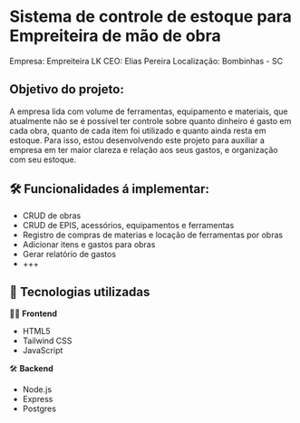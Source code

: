 # Sistema de controle de estoque para Empreiteira de mão de obra

Empresa: Empreiteira LK
CEO: Elias Pereira
Localização: Bombinhas - SC

## Objetivo do projeto:

A empresa lida com volume de ferramentas, equipamento e materiais, que atualmente não se é possível ter controle sobre quanto dinheiro é gasto em cada obra, quanto de cada item foi utilizado e quanto ainda resta em estoque.
Para isso, estou desenvolvendo este projeto para auxiliar a empresa em ter maior clareza e relação aos seus gastos, e organização com seu estoque.

## 🛠️ Funcionalidades á implementar:

- CRUD de obras
- CRUD de EPIS, acessórios, equipamentos e ferramentas
- Registro de compras de materias e locação de ferramentas por obras
- Adicionar itens e gastos para obras
- Gerar relatório de gastos
- +++  

## 🧩 Tecnologias utilizadas

🧑‍💻 **Frontend**
- HTML5  
- Tailwind CSS  
- JavaScript

🛠️ **Backend**  
- Node.js  
- Express
- Postgres

